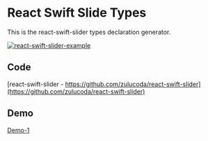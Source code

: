 # React Swift Slide Types

This is the react-swift-slider types declaration generator. 

[![react-swift-slider-example](https://raw.githubusercontent.com/zulucoda/react-swift-slider/master/react-swift-slider-example.gif)](https://react-swift-slider.mfbproject.co.za/)

## Code
[react-swift-slider - https://github.com/zulucoda/react-swift-slider](https://github.com/zulucoda/react-swift-slider)

## Demo
[Demo-1](https://react-swift-slider.mfbproject.co.za/)